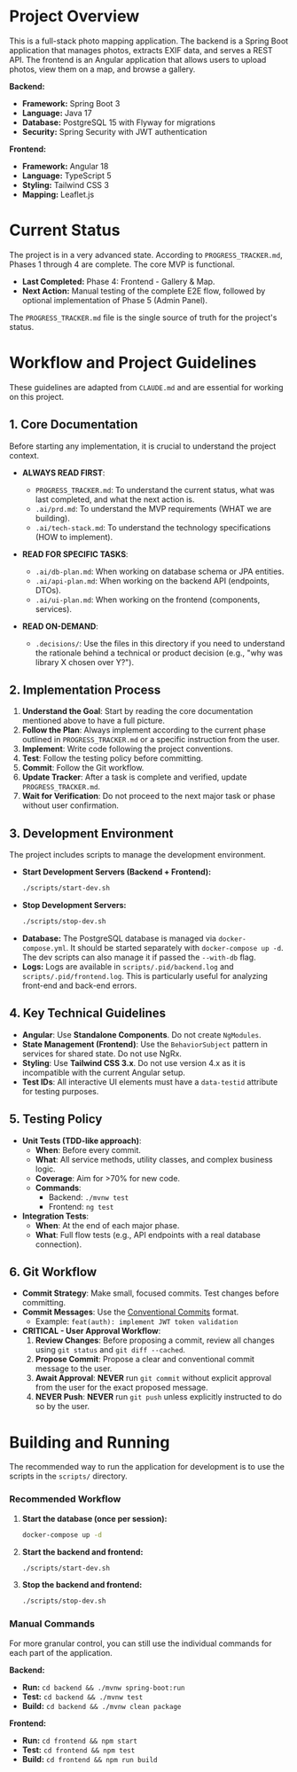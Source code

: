# Project Overview

This is a full-stack photo mapping application. The backend is a Spring Boot application that manages photos, extracts EXIF data, and serves a REST API. The frontend is an Angular application that allows users to upload photos, view them on a map, and browse a gallery.

**Backend:**
*   **Framework:** Spring Boot 3
*   **Language:** Java 17
*   **Database:** PostgreSQL 15 with Flyway for migrations
*   **Security:** Spring Security with JWT authentication

**Frontend:**
*   **Framework:** Angular 18
*   **Language:** TypeScript 5
*   **Styling:** Tailwind CSS 3
*   **Mapping:** Leaflet.js

# Current Status

The project is in a very advanced state. According to `PROGRESS_TRACKER.md`, Phases 1 through 4 are complete. The core MVP is functional.

*   **Last Completed:** Phase 4: Frontend - Gallery & Map.
*   **Next Action:** Manual testing of the complete E2E flow, followed by optional implementation of Phase 5 (Admin Panel).

The `PROGRESS_TRACKER.md` file is the single source of truth for the project's status.

# Workflow and Project Guidelines

These guidelines are adapted from `CLAUDE.md` and are essential for working on this project.

## 1. Core Documentation

Before starting any implementation, it is crucial to understand the project context.

*   **ALWAYS READ FIRST**:
    *   `PROGRESS_TRACKER.md`: To understand the current status, what was last completed, and what the next action is.
    *   `.ai/prd.md`: To understand the MVP requirements (WHAT we are building).
    *   `.ai/tech-stack.md`: To understand the technology specifications (HOW to implement).

*   **READ FOR SPECIFIC TASKS**:
    *   `.ai/db-plan.md`: When working on database schema or JPA entities.
    *   `.ai/api-plan.md`: When working on the backend API (endpoints, DTOs).
    *   `.ai/ui-plan.md`: When working on the frontend (components, services).

*   **READ ON-DEMAND**:
    *   `.decisions/`: Use the files in this directory if you need to understand the rationale behind a technical or product decision (e.g., "why was library X chosen over Y?").

## 2. Implementation Process

1.  **Understand the Goal**: Start by reading the core documentation mentioned above to have a full picture.
2.  **Follow the Plan**: Always implement according to the current phase outlined in `PROGRESS_TRACKER.md` or a specific instruction from the user.
3.  **Implement**: Write code following the project conventions.
4.  **Test**: Follow the testing policy before committing.
5.  **Commit**: Follow the Git workflow.
6.  **Update Tracker**: After a task is complete and verified, update `PROGRESS_TRACKER.md`.
7.  **Wait for Verification**: Do not proceed to the next major task or phase without user confirmation.

## 3. Development Environment

The project includes scripts to manage the development environment.

*   **Start Development Servers (Backend + Frontend):**
    ```bash
    ./scripts/start-dev.sh
    ```
*   **Stop Development Servers:**
    ```bash
    ./scripts/stop-dev.sh
    ```
*   **Database:** The PostgreSQL database is managed via `docker-compose.yml`. It should be started separately with `docker-compose up -d`. The dev scripts can also manage it if passed the `--with-db` flag.
*   **Logs:** Logs are available in `scripts/.pid/backend.log` and `scripts/.pid/frontend.log`. This is particularly useful for analyzing front-end and back-end errors.

## 4. Key Technical Guidelines

*   **Angular**: Use **Standalone Components**. Do not create `NgModules`.
*   **State Management (Frontend)**: Use the `BehaviorSubject` pattern in services for shared state. Do not use NgRx.
*   **Styling**: Use **Tailwind CSS 3.x**. Do not use version 4.x as it is incompatible with the current Angular setup.
*   **Test IDs**: All interactive UI elements must have a `data-testid` attribute for testing purposes.

## 5. Testing Policy

*   **Unit Tests (TDD-like approach)**:
    *   **When**: Before every commit.
    *   **What**: All service methods, utility classes, and complex business logic.
    *   **Coverage**: Aim for >70% for new code.
    *   **Commands**:
        *   Backend: `./mvnw test`
        *   Frontend: `ng test`
*   **Integration Tests**:
    *   **When**: At the end of each major phase.
    *   **What**: Full flow tests (e.g., API endpoints with a real database connection).

## 6. Git Workflow

*   **Commit Strategy**: Make small, focused commits. Test changes before committing.
*   **Commit Messages**: Use the [Conventional Commits](https://www.conventionalcommits.org/en/v1.0.0/) format.
    *   Example: `feat(auth): implement JWT token validation`
*   **CRITICAL - User Approval Workflow**:
    1.  **Review Changes**: Before proposing a commit, review all changes using `git status` and `git diff --cached`.
    2.  **Propose Commit**: Propose a clear and conventional commit message to the user.
    3.  **Await Approval**: **NEVER** run `git commit` without explicit approval from the user for the exact proposed message.
    4.  **NEVER Push**: **NEVER** run `git push` unless explicitly instructed to do so by the user.

# Building and Running

The recommended way to run the application for development is to use the scripts in the `scripts/` directory.

### Recommended Workflow

1.  **Start the database (once per session):**
    ```bash
    docker-compose up -d
    ```

2.  **Start the backend and frontend:**
    ```bash
    ./scripts/start-dev.sh
    ```

3.  **Stop the backend and frontend:**
    ```bash
    ./scripts/stop-dev.sh
    ```

### Manual Commands

For more granular control, you can still use the individual commands for each part of the application.

**Backend:**
*   **Run:** `cd backend && ./mvnw spring-boot:run`
*   **Test:** `cd backend && ./mvnw test`
*   **Build:** `cd backend && ./mvnw clean package`

**Frontend:**
*   **Run:** `cd frontend && npm start`
*   **Test:** `cd frontend && npm test`
*   **Build:** `cd frontend && npm run build`

